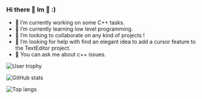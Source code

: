### Hi there 👋 Im 🐧 :)

- 🔭 I’m currently working on some C++ tasks.
- 🌱 I’m currently learning low level programming.
- 👯 I’m looking to collaborate on any kind of projects !
- 🤔 I’m looking for help with find an elegant idea to add a cursor feature to the TextEditor project.
- 💬 You can ask me about c++ issues.

![User trophy](https://github-profile-trophy.vercel.app/?username=AI-fergan&theme=dracula)

![GitHub stats](https://github-readme-stats.vercel.app/api?username=AI-fergan&theme=dracula&rank_icon=github)

![Top langs](https://github-readme-stats.vercel.app/api/top-langs/?username=AI-fergan&layout=donut&theme=dracula)





